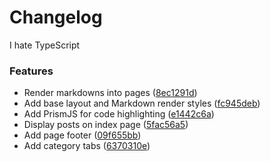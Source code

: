 # Changelog

I hate TypeScript

### Features

- Render markdowns into pages ([8ec1291d](https://github.com/yxxjimin/yxxjimin.github.io/commit/8ec1291d0d55cf55b0f8917fd34880c248408210))
- Add base layout and Markdown render styles ([fc945deb](https://github.com/yxxjimin/yxxjimin.github.io/commit/fc945debe523ec6ffb17d43baaca85b389edaf11))
- Add PrismJS for code highlighting ([e1442c6a](https://github.com/yxxjimin/yxxjimin.github.io/commit/e1442c6a6e496c2a8906ee8381063b43d1e34ccc))
- Display posts on index page ([5fac56a5](https://github.com/yxxjimin/yxxjimin.github.io/commit/5fac56a53de7db21ed962966ec771f3b07ec2ea6))
- Add page footer ([09f655bb](https://github.com/yxxjimin/yxxjimin.github.io/commit/09f655bb70a6f72de4e2260fa750e9e9ecc3a60f))
- Add category tabs ([6370310e](!https://github.com/yxxjimin/yxxjimin.github.io/commit/6370310e8e5f6d2999a85f3dd2fecdf46b9f1398))
